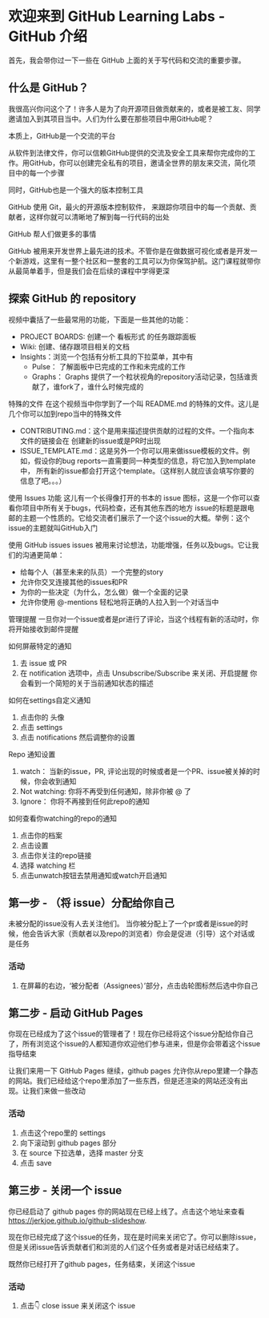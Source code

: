 # 欢迎来到 GitHub Learning Labs - GitHub 介绍

首先，我会带你过一下一些在 GitHub 上面的关于写代码和交流的重要步骤。

## 什么是 GitHub？
我很高兴你问这个了！许多人是为了向开源项目做贡献来的，或者是被工友、同学邀请加入到其项目当中。人们为什么要在那些项目中用GitHub呢？

本质上，GitHub是一个交流的平台

从软件到法律文件，你可以信赖GitHub提供的交流及安全工具来帮你完成你的工作。用GitHub，你可以创建完全私有的项目，邀请全世界的朋友来交流，简化项目中的每一个步骤

同时，GitHub也是一个强大的版本控制工具

GitHub 使用 Git，最火的开源版本控制软件， 来跟踪你项目中的每一个贡献、贡献者，这样你就可以清晰地了解到每一行代码的出处

GitHub 帮人们做更多的事情

GitHub 被用来开发世界上最先进的技术。不管你是在做数据可视化或者是开发一个新游戏，这里有一整个社区和一整套的工具可以为你保驾护航。这门课程就带你从最简单着手，但是我们会在后续的课程中学得更深

## 探索 GitHub 的 repository
视频中囊括了一些最常用的功能，下面是一些其他的功能：
- PROJECT BOARDS: 创建一个 看板形式 的任务跟踪面板
- Wiki: 创建、储存跟项目相关的文档
- Insights：浏览一个包括有分析工具的下拉菜单，其中有
    - Pulse： 了解面板中已完成的工作和未完成的工作
    - Graphs： Graphs 提供了一个粒状视角的repository活动记录，包括谁贡献了，谁fork了，谁什么时候完成的

特殊的文件
在这个视频当中你学到了一个叫 README.md 的特殊的文件。这儿是几个你可以加到repo当中的特殊文件
- CONTRIBUTING.md：这个是用来描述提供贡献的过程的文件。一个指向本文件的链接会在 创建新的issue或是PR时出现
- ISSUE_TEMPLATE.md：这是另外一个你可以用来做issue模板的文件。例如，假设你的bug reports一直需要同一种类型的信息，将它加入到template中， 所有新的issue都会打开这个template。（这样别人就应该会填写你要的信息了吧。。。）

使用 Issues 功能
这儿有一个长得像打开的书本的 issue 图标，这是一个你可以查看你项目中所有关于bugs，代码检查，还有其他东西的地方
issue的标题是跟电邮的主题一个性质的。它给交流者们展示了一个这个issue的大概。举例：这个issue的主题就叫GitHub入门

使用 GitHub issues
issues 被用来讨论想法，功能增强，任务以及bugs。它让我们的沟通更简单：
- 给每个人（甚至未来的队员）一个完整的story
- 允许你交叉连接其他的issues和PR
- 为你的一些决定（为什么，怎么做）做一个全面的记录
- 允许你使用 @-mentions 轻松地将正确的人拉入到一个对话当中

管理提醒
一旦你对一个issue或者是pr进行了评论，当这个线程有新的活动时，你将开始接收到邮件提醒

如何屏蔽特定的通知
1. 去 issue 或 PR
2. 在 notification 选项中，点击 Unsubscribe/Subscribe 来关闭、开启提醒
你会看到一个简短的关于当前通知状态的描述

如何在settings自定义通知
1. 点击你的 头像
2. 点击 settings
3. 点击 notifications 然后调整你的设置

Repo 通知设置
1. watch： 当新的issue，PR, 评论出现的时候或者是一个PR、issue被关掉的时候，你会收到通知
2. Not watching: 你将不再受到任何通知，除非你被 @ 了
3. Ignore： 你将不再接到任何此repo的通知

如何查看你watching的repo的通知
1. 点击你的档案
2. 点击设置
3. 点击你关注的repo链接
4. 选择 watching 栏
5. 点击unwatch按钮去禁用通知或watch开启通知

## 第一步 - （将 issue）分配给你自己
未被分配的issue没有人去关注他们。 当你被分配上了一个pr或者是issue的时候，他会告诉大家（贡献者以及repo的浏览者）你会是促进（引导）这个对话或是任务

### 活动
1. 在屏幕的右边，‘被分配者（Assignees）’部分，点击齿轮图标然后选中你自己

## 第二步 - 启动 GitHub Pages
你现在已经成为了这个issue的管理者了！现在你已经将这个issue分配给你自己了，所有浏览这个issue的人都知道你欢迎他们参与进来，但是你会带着这个issue指导结束

让我们来用一下 GitHub Pages
继续，github pages 允许你从repo里建一个静态的网站。我们已经给这个repo里添加了一些东西，但是还渲染的网站还没有出现。让我们来做一些改动

### 活动
1. 点击这个repo里的 settings 
2. 向下滚动到 github pages 部分
3. 在 source 下拉选单，选择 master 分支
4. 点击 save

## 第三步 - 关闭一个 issue
你已经启动了 github pages
你的网站现在已经上线了。点击这个地址来查看 https://jerkjoe.github.io/github-slideshow.

现在你已经完成了这个issue的任务，现在是时间来关闭它了。你可以删除issue，但是关闭issue告诉贡献者们和浏览的人们这个任务或者是对话已经结束了。

既然你已经打开了github pages，任务结束，关闭这个issue

### 活动 
1. 点击👇 close issue 来关闭这个 issue




